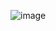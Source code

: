 ![image](https://github.com/ilrexho2011/Project-EULER-Possible-Solutions-Problems-201_to_300/assets/61479363/73c3eb6b-34eb-4674-a31c-3f10de4aeb6c)

